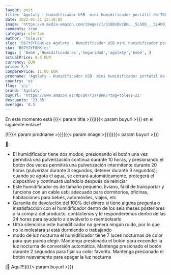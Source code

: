 ```yaml
---
layout: post
title: 'Agolaty - Humidificador USB  mini humidificador portátil de 700 ml y luz nocturna LED de 7 colores  apagado automático  ultra silencioso  adecuado para el hogar  la oficina  la habitación del bebé  el automóvil'
date: 2022-01-31 12:19:05
image: 'https://m.media-amazon.com/images/I/318Bx8kzBmL._SL500_._SL400_.jpg'
comments: true
category: ofertas
author: 'tole.es'
slug: 'B07YJYF8HK-es Agolaty - Humidificador USB mini humidificador portátil de...'
sku: 'B07YJYF8HK-es'
tags: [ 'Bebé','Humidificadores','Seguridad','agolaty','bebé', ]
actualPrice: 8.5 EUR
currency: EUR
price: 8.5
comparePrice: 11.09 EUR
prodname: 'Agolaty - Humidificador USB  mini humidificador portátil de 700 ml y luz nocturna LED de 7 colores  apagado automático  ultra silencioso  adecuado para el hogar  la oficina  la habitación del bebé  el automóvil'
country: 'es'
flag: '🇪🇸'
brand: 'Agolaty'
buyurl: 'https://www.amazon.es/dp/B07YJYF8HK/?tag=tolees-21'
descuento: '23.35'
average: '8.5'
---
```


En este momento está [{{< param title >}}]({{< param buyurl >}}) en el siguiente enlace!

[![{{< param prodname >}}]({{< param image >}})]({{< param buyurl >}})

🔎:

- El humidificador tiene dos modos; presionando el botón una vez permitirá una pulverización continua durante 10 horas, y presionando el botón dos veces permitirá una pulverización intermitente durante 20 horas (pulverizar durante 3 segundos, detener durante 3 segundos); cuando se agota el agua, se cerrará automáticamente, protegerá el dispositivo y continuará usándolo después de reiniciar
- Este humidificador es de tamaño pequeño, liviano, fácil de transportar y funciona con un cable usb; adecuado para dormitorios, oficinas, habitaciones para bebés, automóviles, viajes, etc
- Garantía de devolución del 100% del dinero si tiene alguna pregunta o insatisfacción con el humidificador dentro de los seis meses posteriores a la compra del producto, contáctenos y le responderemos dentro de las 24 horas para ayudarlo a devolverlo o reembolsarlo
- Ultra silencioso este humidificador no genera ningún ruido, por lo que no le molestará si está durmiendo o trabajando
- modo de luz nocturna el humidificador tiene 7 luces nocturnas de color para que pueda elegir. Mantenga presionado el botón para encender la luz nocturna de conversión automática. Mantenga presionado el botón durante 2 segundos para fijar su color favorito. Mantenga presionado el botón nuevamente para apagar la luz nocturna

[🛒 Aquí!!!]({{< param buyurl >}})
